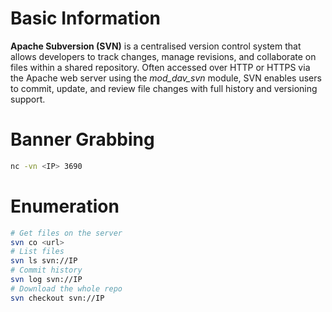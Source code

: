 # Basic Information
**Apache Subversion (SVN)** is a centralised version control system that allows developers to track changes, manage revisions, and collaborate on files within a shared repository. 
Often accessed over HTTP or HTTPS via the Apache web server using the *mod_dav_svn* module, SVN enables users to commit, update, and review file changes with full history and versioning support.


# Banner Grabbing
```bash
nc -vn <IP> 3690
```

# Enumeration
```sh
# Get files on the server
svn co <url>
# List files
svn ls svn://IP
# Commit history
svn log svn://IP
# Download the whole repo
svn checkout svn://IP
```



